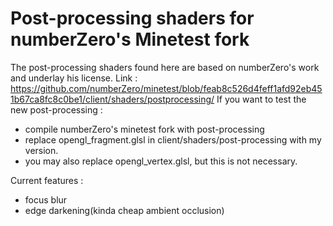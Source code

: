 # Post-processing shaders for numberZero's Minetest fork
The post-processing shaders found here are based on numberZero's work and underlay his license.
Link : https://github.com/numberZero/minetest/blob/feab8c526d4feff1afd92eb451b67ca8fc8c0be1/client/shaders/postprocessing/
If you want to test the new post-processing :
- compile numberZero's minetest fork with post-processing
- replace opengl_fragment.glsl in client/shaders/post-processing with my version.
- you may also replace opengl_vertex.glsl, but this is not necessary.

Current features : 
- focus blur
- edge darkening(kinda cheap ambient occlusion)
